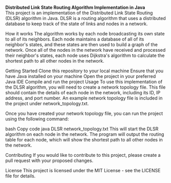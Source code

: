 **Distributed Link State Routing Algorithm Implementation in Java** <br>
This project is an implementation of the Distributed Link State Routing (DLSR) algorithm in Java. DLSR is a routing algorithm that uses a distributed database to keep track of the state of links and nodes in a network.

How it works
The algorithm works by each node broadcasting its own state to all of its neighbors. Each node maintains a database of all of its neighbor's states, and these states are then used to build a graph of the network. Once all of the nodes in the network have received and processed their neighbor's states, each node uses Dijkstra's algorithm to calculate the shortest path to all other nodes in the network.

Getting Started
Clone this repository to your local machine
Ensure that you have Java installed on your machine
Open the project in your preferred Java IDE
Compile and run the project
Usage
To use this implementation of the DLSR algorithm, you will need to create a network topology file. This file should contain the details of each node in the network, including its ID, IP address, and port number. An example network topology file is included in the project under network_topology.txt.

Once you have created your network topology file, you can run the project using the following command:

bash
Copy code
java DLSR network_topology.txt
This will start the DLSR algorithm on each node in the network. The program will output the routing table for each node, which will show the shortest path to all other nodes in the network.

Contributing
If you would like to contribute to this project, please create a pull request with your proposed changes.

License
This project is licensed under the MIT License - see the LICENSE file for details.
